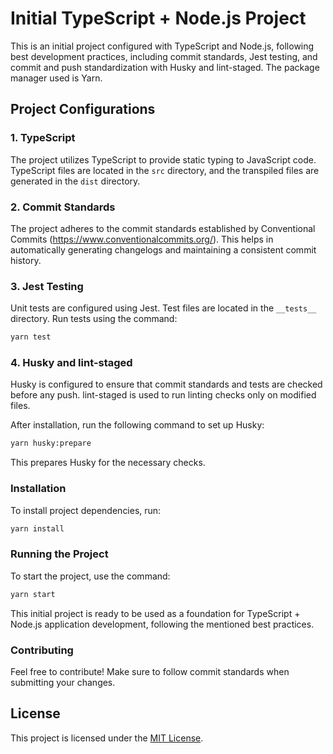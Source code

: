 # Initial TypeScript + Node.js Project

This is an initial project configured with TypeScript and Node.js, following best development practices, including commit standards, Jest testing, and commit and push standardization with Husky and lint-staged. The package manager used is Yarn.

## Project Configurations

### 1. TypeScript

The project utilizes TypeScript to provide static typing to JavaScript code. TypeScript files are located in the `src` directory, and the transpiled files are generated in the `dist` directory.

### 2. Commit Standards

The project adheres to the commit standards established by Conventional Commits (https://www.conventionalcommits.org/). This helps in automatically generating changelogs and maintaining a consistent commit history.

### 3. Jest Testing

Unit tests are configured using Jest. Test files are located in the `__tests__` directory. Run tests using the command:

```bash
yarn test
```

### 4. Husky and lint-staged

Husky is configured to ensure that commit standards and tests are checked before any push. lint-staged is used to run linting checks only on modified files.

After installation, run the following command to set up Husky:

```bash
yarn husky:prepare
```

This prepares Husky for the necessary checks.

### Installation

To install project dependencies, run:

```bash
yarn install
```

### Running the Project

To start the project, use the command:

```bash
yarn start
```

This initial project is ready to be used as a foundation for TypeScript + Node.js application development, following the mentioned best practices.

### Contributing

Feel free to contribute! Make sure to follow commit standards when submitting your changes.

## License

This project is licensed under the [MIT License](LICENSE).
